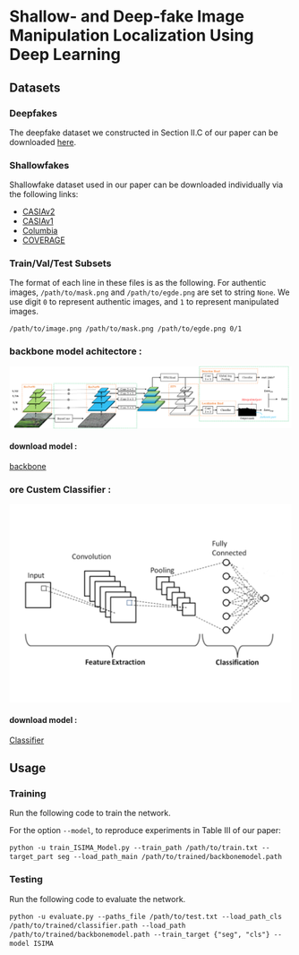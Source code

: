 # Shallow- and Deep-fake Image Manipulation Localization Using Deep Learning

## Datasets

### Deepfakes

The deepfake dataset we constructed in Section II.C of our paper can be downloaded [here](https://www.dropbox.com/s/o5410tl5v4vxsth/ICNC2023-Deepfakes.tar.xz?dl=0).

### Shallowfakes

Shallowfake dataset used in our paper can be downloaded individually via the following links:

- [CASIAv2](https://github.com/namtpham/casia2groundtruth)
- [CASIAv1](https://github.com/namtpham/casia1groundtruth)
- [Columbia](https://www.ee.columbia.edu/ln/dvmm/downloads/authsplcuncmp/)
- [COVERAGE](https://github.com/wenbihan/coverage)

### Train/Val/Test Subsets

The format of each line in these files is as the following. For authentic images, `/path/to/mask.png` and `/path/to/egde.png` are set to string `None`. We use digit `0` to represent authentic images, and `1` to represent manipulated images.

```
/path/to/image.png /path/to/mask.png /path/to/egde.png 0/1
```

### backbone model achitectore :

![](./github/network.png)

#### download model :

<a href="https://www.dropbox.com/s/zzk4eump5xfbqmz/9.pth?dl=0">backbone</a>

### ore Custem Classifier :

![](./github/classifier.png)

#### download model :

<a href="https://www.dropbox.com/">Classifier</a>

## Usage


### Training

Run the following code to train the network.

For the option `--model`, to reproduce experiments in Table III of our paper:

```
python -u train_ISIMA_Model.py --train_path /path/to/train.txt --target_part seg --load_path_main /path/to/trained/backbonemodel.path
```

### Testing

Run the following code to evaluate the network.

```
python -u evaluate.py --paths_file /path/to/test.txt --load_path_cls /path/to/trained/classifier.path --load_path /path/to/trained/backbonemodel.path --train_target {"seg", "cls"} --model ISIMA
```
